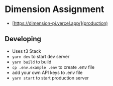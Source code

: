 # Dimension Assignment 

- [https://dimension-pi.vercel.app/](production)


## Developing

- Uses t3 Stack
- `yarn dev` to start dev server
- `yarn build` to build
- `cp .env.example .env` to create .env file
- add your own API keys to .env file
- `yarn start` to start production server
